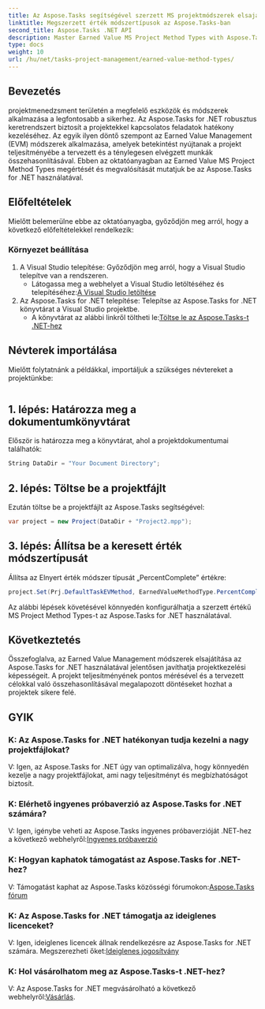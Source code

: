 ```yaml
---
title: Az Aspose.Tasks segítségével szerzett MS projektmódszerek elsajátítása
linktitle: Megszerzett érték módszertípusok az Aspose.Tasks-ban
second_title: Aspose.Tasks .NET API
description: Master Earned Value MS Project Method Types with Aspose.Tasks for .NET. Fokozatmentesen fokozza a projektmenedzsment hatékonyságát.
type: docs
weight: 10
url: /hu/net/tasks-project-management/earned-value-method-types/
---
```

## Bevezetés
projektmenedzsment területén a megfelelő eszközök és módszerek alkalmazása a legfontosabb a sikerhez. Az Aspose.Tasks for .NET robusztus keretrendszert biztosít a projektekkel kapcsolatos feladatok hatékony kezeléséhez. Az egyik ilyen döntő szempont az Earned Value Management (EVM) módszerek alkalmazása, amelyek betekintést nyújtanak a projekt teljesítményébe a tervezett és a ténylegesen elvégzett munkák összehasonlításával. Ebben az oktatóanyagban az Earned Value MS Project Method Types megértését és megvalósítását mutatjuk be az Aspose.Tasks for .NET használatával.
## Előfeltételek
Mielőtt belemerülne ebbe az oktatóanyagba, győződjön meg arról, hogy a következő előfeltételekkel rendelkezik:
### Környezet beállítása
1. A Visual Studio telepítése: Győződjön meg arról, hogy a Visual Studio telepítve van a rendszeren.
   -  Látogassa meg a webhelyet a Visual Studio letöltéséhez és telepítéséhez:[A Visual Studio letöltése](https://visualstudio.microsoft.com/downloads/)
2. Az Aspose.Tasks for .NET telepítése: Telepítse az Aspose.Tasks for .NET könyvtárat a Visual Studio projektbe.
   -  A könyvtárat az alábbi linkről töltheti le:[Töltse le az Aspose.Tasks-t .NET-hez](https://releases.aspose.com/tasks/net/)

## Névterek importálása
Mielőtt folytatnánk a példákkal, importáljuk a szükséges névtereket a projektünkbe:
```csharp

```

## 1. lépés: Határozza meg a dokumentumkönyvtárat
Először is határozza meg a könyvtárat, ahol a projektdokumentumai találhatók:
```csharp
String DataDir = "Your Document Directory";
```
## 2. lépés: Töltse be a projektfájlt
Ezután töltse be a projektfájlt az Aspose.Tasks segítségével:
```csharp
var project = new Project(DataDir + "Project2.mpp");
```
## 3. lépés: Állítsa be a keresett érték módszertípusát
Állítsa az Elnyert érték módszer típusát „PercentComplete” értékre:
```csharp
project.Set(Prj.DefaultTaskEVMethod, EarnedValueMethodType.PercentComplete);
```
Az alábbi lépések követésével könnyedén konfigurálhatja a szerzett értékű MS Project Method Types-t az Aspose.Tasks for .NET használatával.

## Következtetés
Összefoglalva, az Earned Value Management módszerek elsajátítása az Aspose.Tasks for .NET használatával jelentősen javíthatja projektkezelési képességeit. A projekt teljesítményének pontos mérésével és a tervezett célokkal való összehasonlításával megalapozott döntéseket hozhat a projektek sikere felé.
## GYIK
### K: Az Aspose.Tasks for .NET hatékonyan tudja kezelni a nagy projektfájlokat?
V: Igen, az Aspose.Tasks for .NET úgy van optimalizálva, hogy könnyedén kezelje a nagy projektfájlokat, ami nagy teljesítményt és megbízhatóságot biztosít.
### K: Elérhető ingyenes próbaverzió az Aspose.Tasks for .NET számára?
V: Igen, igénybe veheti az Aspose.Tasks ingyenes próbaverzióját .NET-hez a következő webhelyről:[Ingyenes próbaverzió](https://releases.aspose.com/)
### K: Hogyan kaphatok támogatást az Aspose.Tasks for .NET-hez?
 V: Támogatást kaphat az Aspose.Tasks közösségi fórumokon:[Aspose.Tasks fórum](https://forum.aspose.com/c/tasks/15)
### K: Az Aspose.Tasks for .NET támogatja az ideiglenes licenceket?
 V: Igen, ideiglenes licencek állnak rendelkezésre az Aspose.Tasks for .NET számára. Megszerezheti őket:[Ideiglenes jogosítvány](https://purchase.aspose.com/temporary-license/)
### K: Hol vásárolhatom meg az Aspose.Tasks-t .NET-hez?
 V: Az Aspose.Tasks for .NET megvásárolható a következő webhelyről:[Vásárlás](https://purchase.aspose.com/buy).